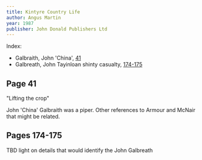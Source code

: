 ```yaml
---
title: Kintyre Country Life
author: Angus Martin
year: 1987
publisher: John Donald Publishers Ltd
---
```


Index:

* Galbraith, John 'China', [41](#page-41)
* Galbreath, John Tayinloan shinty casualty, [174-175](#pages-174-175)

## Page 41

"Lifting the crop"

John 'China' Galbraith was a piper.  Other references to Armour and McNair that might be related.

## Pages 174-175

TBD light on details that would identify the John Galbreath
